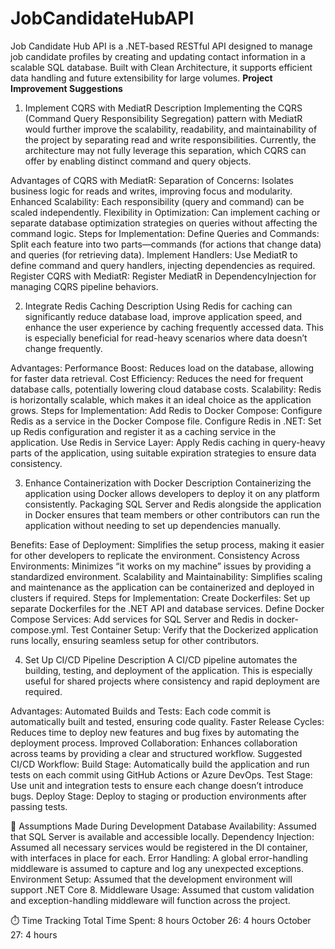 # JobCandidateHubAPI
Job Candidate Hub API is a .NET-based RESTful API designed to manage job candidate profiles by creating and updating contact information in a scalable SQL database. Built with Clean Architecture, it supports efficient data handling and future extensibility for large volumes. 
**Project Improvement Suggestions**
1. Implement CQRS with MediatR
Description
Implementing the CQRS (Command Query Responsibility Segregation) pattern with MediatR would further improve the scalability, readability, and maintainability of the project by separating read and write responsibilities. Currently, the architecture may not fully leverage this separation, which CQRS can offer by enabling distinct command and query objects.

Advantages of CQRS with MediatR:
Separation of Concerns: Isolates business logic for reads and writes, improving focus and modularity.
Enhanced Scalability: Each responsibility (query and command) can be scaled independently.
Flexibility in Optimization: Can implement caching or separate database optimization strategies on queries without affecting the command logic.
Steps for Implementation:
Define Queries and Commands: Split each feature into two parts—commands (for actions that change data) and queries (for retrieving data).
Implement Handlers: Use MediatR to define command and query handlers, injecting dependencies as required.
Register CQRS with MediatR: Register MediatR in DependencyInjection for managing CQRS pipeline behaviors.

2. Integrate Redis Caching
Description
Using Redis for caching can significantly reduce database load, improve application speed, and enhance the user experience by caching frequently accessed data. This is especially beneficial for read-heavy scenarios where data doesn’t change frequently.

Advantages:
Performance Boost: Reduces load on the database, allowing for faster data retrieval.
Cost Efficiency: Reduces the need for frequent database calls, potentially lowering cloud database costs.
Scalability: Redis is horizontally scalable, which makes it an ideal choice as the application grows.
Steps for Implementation:
Add Redis to Docker Compose: Configure Redis as a service in the Docker Compose file.
Configure Redis in .NET: Set up Redis configuration and register it as a caching service in the application.
Use Redis in Service Layer: Apply Redis caching in query-heavy parts of the application, using suitable expiration strategies to ensure data consistency.

3. Enhance Containerization with Docker
Description
Containerizing the application using Docker allows developers to deploy it on any platform consistently. Packaging SQL Server and Redis alongside the application in Docker ensures that team members or other contributors can run the application without needing to set up dependencies manually.

Benefits:
Ease of Deployment: Simplifies the setup process, making it easier for other developers to replicate the environment.
Consistency Across Environments: Minimizes “it works on my machine” issues by providing a standardized environment.
Scalability and Maintainability: Simplifies scaling and maintenance as the application can be containerized and deployed in clusters if required.
Steps for Implementation:
Create Dockerfiles: Set up separate Dockerfiles for the .NET API and database services.
Define Docker Compose Services: Add services for SQL Server and Redis in docker-compose.yml.
Test Container Setup: Verify that the Dockerized application runs locally, ensuring seamless setup for other contributors.

4. Set Up CI/CD Pipeline
Description
A CI/CD pipeline automates the building, testing, and deployment of the application. This is especially useful for shared projects where consistency and rapid deployment are required.

Advantages:
Automated Builds and Tests: Each code commit is automatically built and tested, ensuring code quality.
Faster Release Cycles: Reduces time to deploy new features and bug fixes by automating the deployment process.
Improved Collaboration: Enhances collaboration across teams by providing a clear and structured workflow.
Suggested CI/CD Workflow:
Build Stage: Automatically build the application and run tests on each commit using GitHub Actions or Azure DevOps.
Test Stage: Use unit and integration tests to ensure each change doesn’t introduce bugs.
Deploy Stage: Deploy to staging or production environments after passing tests.

📝 Assumptions Made During Development
Database Availability: Assumed that SQL Server is available and accessible locally.
Dependency Injection: Assumed all necessary services would be registered in the DI container, with interfaces in place for each.
Error Handling: A global error-handling middleware is assumed to capture and log any unexpected exceptions.
Environment Setup: Assumed that the development environment will support .NET Core 8.
Middleware Usage: Assumed that custom validation and exception-handling middleware will function across the project.

⏱️ Time Tracking
Total Time Spent: 8 hours
October 26: 4 hours
October 27: 4 hours
